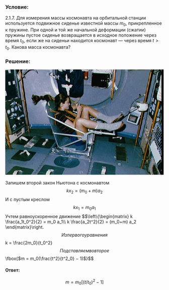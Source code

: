 ###  Условие: 

$2.1.7.$ Для измерения массы космонавта на орбитальной станции используется подвижное сиденье известной массы $m_0$, прикрепленное к пружине. При одной и той же начальной деформации (сжатии) пружины пустое сиденье возвращается в исходное положение через время $t_0$, если же на сиденьи находится космонавт — через время $t > t_0$. Какова масса космонавта? 

###  Решение: 

![ Tamara Jernigan using the Body Mass Measurement Device (BMMD) |640x425, 64%](../../img/2.1.7/astronaut_wheel.jpg)

Запишем второй закон Ньютона с космонавтом $$kx_2 = (m_0 + m) a_2$$ И с пустым креслом $$kx_1 = m_0 a_1$$ Учтем равноускоренное движение $$\left\\{\begin{matrix} k \frac{a_1t_0^2}{2} = m_0 a_1\\\ k \frac{a_2t^2}{2} = (m_0+m) a_2 \end{matrix}\right.$$ Из первого уравнения $$k = \frac{2m_0}{t_0^2}$$ Подставляем во второе $$\fbox{$m = m_0(\frac{t^2}{t^2_0} − 1)$}$$ 

####  Ответ: 

$$m = m_0[(t/t_0)^2 − 1]$$

  

